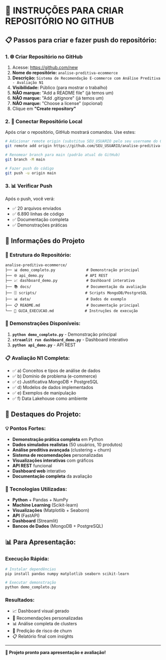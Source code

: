 # 🚀 INSTRUÇÕES PARA CRIAR REPOSITÓRIO NO GITHUB

## 📋 Passos para criar e fazer push do repositório:

### 1. 🌐 Criar Repositório no GitHub
1. Acesse: https://github.com/new
2. **Nome do repositório:** `analise-preditiva-ecommerce`
3. **Descrição:** `Sistema de Recomendação E-commerce com Análise Preditiva - Avaliação N1`
4. **Visibilidade:** Público (para mostrar o trabalho)
5. **NÃO marque:** "Add a README file" (já temos um)
6. **NÃO marque:** "Add .gitignore" (já temos um)
7. **NÃO marque:** "Choose a license" (opcional)
8. Clique em **"Create repository"**

### 2. 🔗 Conectar Repositório Local
Após criar o repositório, GitHub mostrará comandos. Use estes:

```bash
# Adicionar remote origin (substitua SEU_USUARIO pelo seu username do GitHub)
git remote add origin https://github.com/SEU_USUARIO/analise-preditiva-ecommerce.git

# Renomear branch para main (padrão atual do GitHub)
git branch -M main

# Fazer push do código
git push -u origin main
```

### 3. 📊 Verificar Push
Após o push, você verá:
- ✅ 20 arquivos enviados
- ✅ 6.890 linhas de código
- ✅ Documentação completa
- ✅ Demonstrações práticas

## 🎯 Informações do Projeto

### 📁 Estrutura do Repositório:
```
analise-preditiva-ecommerce/
├── 📊 demo_completo.py              # Demonstração principal
├── 🌐 api_demo.py                   # API REST
├── 📈 dashboard_demo.py             # Dashboard interativo
├── 📚 docs/                         # Documentação da avaliação
├── 🗄️ scripts/                      # Scripts MongoDB/PostgreSQL
├── 📊 data/                         # Dados de exemplo
├── 📋 README.md                     # Documentação principal
└── 🚀 GUIA_EXECUCAO.md              # Instruções de execução
```

### 🎯 Demonstrações Disponíveis:
1. **`python demo_completo.py`** - Demonstração principal
2. **`streamlit run dashboard_demo.py`** - Dashboard interativo
3. **`python api_demo.py`** - API REST

### 📋 Avaliação N1 Completa:
- ✅ a) Conceitos e tipos de análise de dados
- ✅ b) Domínio de problema (e-commerce)
- ✅ c) Justificativa MongoDB + PostgreSQL
- ✅ d) Modelos de dados implementados
- ✅ e) Exemplos de manipulação
- ✅ f) Data Lakehouse como ambiente

## 🌟 Destaques do Projeto:

### 💡 Pontos Fortes:
- **Demonstração prática completa** em Python
- **Dados simulados realistas** (50 usuários, 10 produtos)
- **Análise preditiva avançada** (clustering + churn)
- **Sistema de recomendações** personalizadas
- **Visualizações interativas** com gráficos
- **API REST** funcional
- **Dashboard web** interativo
- **Documentação completa** da avaliação

### 🚀 Tecnologias Utilizadas:
- **Python** + Pandas + NumPy
- **Machine Learning** (Scikit-learn)
- **Visualizações** (Matplotlib + Seaborn)
- **API** (FastAPI)
- **Dashboard** (Streamlit)
- **Bancos de Dados** (MongoDB + PostgreSQL)

## 📊 Para Apresentação:

### Execução Rápida:
```bash
# Instalar dependências
pip install pandas numpy matplotlib seaborn scikit-learn

# Executar demonstração
python demo_completo.py
```

### Resultados:
- 📈 Dashboard visual gerado
- 🎯 Recomendações personalizadas
- 📊 Análise completa de clusters
- 🚨 Predição de risco de churn
- 📋 Relatório final com insights

---

**🎉 Projeto pronto para apresentação e avaliação!**

